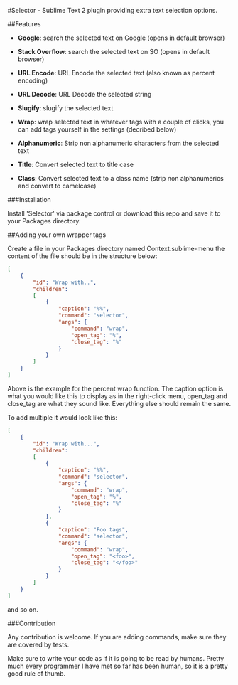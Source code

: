 #Selector - Sublime Text 2 plugin providing extra text selection options.

##Features
- **Google**: search the selected text on Google (opens in default browser)

- **Stack Overflow**: search the selected text on SO (opens in default browser)

- **URL Encode**: URL Encode the selected text (also known as percent encoding)

- **URL Decode**: URL Decode the selected string

- **Slugify**: slugify the selected text

- **Wrap**: wrap selected text in whatever tags with a couple of clicks,
		    you can add tags yourself in the settings (decribed below)

- **Alphanumeric**: Strip non alphanumeric characters from the selected text

- **Title**: Convert selected text to title case

- **Class**: Convert selected text to a class name
		 (strip non alphanumerics and convert to camelcase)


###Installation

Install 'Selector' via package control or download this repo and save it to your Packages directory.

##Adding your own wrapper tags

Create a file in your Packages directory named Context.sublime-menu
the content of the file should be in the structure below:

```json
[
    {
        "id": "Wrap with..",
        "children":
        [
            {
                "caption": "%%",
                "command": "selector",
                "args": {
                    "command": "wrap",
                    "open_tag": "%",
                    "close_tag": "%"
                }
            }
        ]
    }
]
```

Above is the example for the percent wrap function. The caption option is what you would like this to display as in the right-click menu, open_tag and close_tag are what they sound like. Everything else should remain the same.

To add multiple it would look like this:

```json
[
    {
        "id": "Wrap with...",
        "children":
        [
            {
                "caption": "%%",
                "command": "selector",
                "args": {
                    "command": "wrap",
                    "open_tag": "%",
                    "close_tag": "%"
                }
            },
            {
                "caption": "Foo tags",
                "command": "selector",
                "args": {
                    "command": "wrap",
                    "open_tag": "<foo>",
                    "close_tag": "</foo>"
                }
            }
        ]
    }
]
```

and so on.

###Contribution

Any contribution is welcome. If you are adding commands, make sure they are covered by tests.

Make sure to write your code as if it is going to be read by humans. Pretty much every programmer I have met so far has been human, so it is a pretty good rule of thumb.
